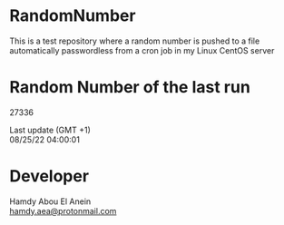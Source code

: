 # RandomNumber    
This is a test repository where a random number is pushed to a file automatically passwordless from a cron job in my Linux CentOS server    
# Random Number of the last run   
27336
      
Last update (GMT +1)    
08/25/22 04:00:01
# Developer    
Hamdy Abou El Anein   
hamdy.aea@protonmail.com
